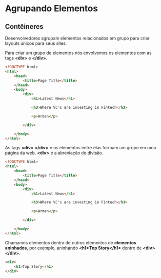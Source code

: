 # Agrupando Elementos

## Contêineres

Desenvolvedores agrupam elementos relacionados em grupo para criar layouts únicos para seus sites.

Para criar um grupo de elementos nós envolvemos os elementos com as tags **&lt;div&gt;** e **&lt;/div&gt;**.

```html
<!DOCTYPE html>
<html>
	<head>
		<title>Page Title</title>
	</head>
	<body>
		<div>
			<h1>Latest News</h1>

			<h3>Where VC's are investing in Fintech</h3>

			<p>Arman</p>

		</div>

	</body>
</html>
```
As tags **&lt;div&gt; &lt;/div&gt;** e os elementos entre elas formam um grupo em uma página da web. **&lt;div&gt;** é a abreviação de divisão.

```html
<!DOCTYPE html>
<html>
	<head>
		<title>Page Title</title>
	</head>
	<body>
		<div>
			<h1>Latest News</h1>

			<h3>Where VC's are investing in Fintech</h3>

			<p>Arman</p>

		</div>

	</body>
</html>
```

Chamamos elementos dentro de outros elementos de **elementos aninhados**, por exemplo, aninhando **&lt;h1&gt;Top Story&lt;/h1&gt;** dentro de **&lt;div&gt;&lt;/div&gt;**.

```html
<div>
    <h1>Top Story</h1>
</div>
```